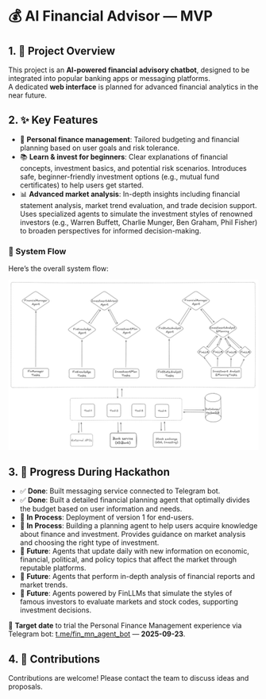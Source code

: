 # 💰 AI Financial Advisor — MVP

## 1. 📌 Project Overview

This project is an **AI-powered financial advisory chatbot**, designed to be integrated into popular banking apps or messaging platforms.  
A dedicated **web interface** is planned for advanced financial analytics in the near future.

## 2. ✨ Key Features

- 🧾 **Personal finance management**: Tailored budgeting and financial planning based on user goals and risk tolerance.
- 📚 **Learn & invest for beginners**: Clear explanations of financial concepts, investment basics, and potential risk scenarios. Introduces safe, beginner-friendly investment options (e.g., mutual fund certificates) to help users get started.
- 📊 **Advanced market analysis**: In-depth insights including financial statement analysis, market trend evaluation, and trade decision support. Uses specialized agents to simulate the investment styles of renowned investors (e.g., Warren Buffett, Charlie Munger, Ben Graham, Phil Fisher) to broaden perspectives for informed decision-making.

### 🔄 System Flow

Here’s the overall system flow:

![System Flow](./docs/img/crewflow.png)

## 3. 🚀 Progress During Hackathon

- ✅ **Done**: Built messaging service connected to Telegram bot.
- ✅ **Done**: Built a detailed financial planning agent that optimally divides the budget based on user information and needs.
- 🔄 **In Process**: Deployment of version 1 for end-users.
- 🔄 **In Process**: Building a planning agent to help users acquire knowledge about finance and investment. Provides guidance on market analysis and choosing the right type of investment.
- 🔮 **Future**: Agents that update daily with new information on economic, financial, political, and policy topics that affect the market through reputable platforms.
- 🔮 **Future**: Agents that perform in-depth analysis of financial reports and market trends.
- 🔮 **Future**: Agents powered by FinLLMs that simulate the styles of famous investors to evaluate markets and stock codes, supporting investment decisions.

🎯 **Target date** to trial the Personal Finance Management experience via Telegram bot: [t.me/fin_mn_agent_bot](https://t.me/fin_mn_agent_bot) — **2025-09-23**.

## 4. 🤝 Contributions

Contributions are welcome! Please contact the team to discuss ideas and proposals.
